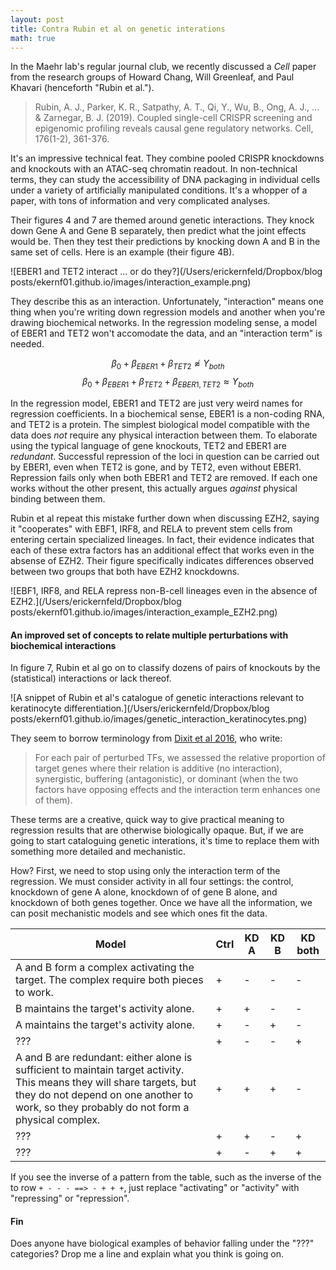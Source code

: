 ```yaml
---
layout: post
title: Contra Rubin et al on genetic interations 
math: true
---
```


In the Maehr lab's regular journal club, we recently discussed a *Cell* paper from the research groups of Howard Chang, Will Greenleaf, and Paul Khavari (henceforth "Rubin et al.").

> Rubin, A. J., Parker, K. R., Satpathy, A. T., Qi, Y., Wu, B., Ong, A. J., ... & Zarnegar, B. J. (2019). Coupled single-cell CRISPR screening and epigenomic profiling reveals causal gene regulatory networks. Cell, 176(1-2), 361-376.

It's an impressive technical feat. They combine pooled CRISPR knockdowns and knockouts with an ATAC-seq chromatin readout. In non-technical terms, they can study the accessibility of DNA packaging in individual cells under a variety of artificially manipulated conditions. It's a whopper of a paper, with tons of information and very complicated analyses. 

Their figures 4 and 7 are themed around genetic interactions. They knock down Gene A and Gene B separately, then predict what the joint effects would be. Then they test their predictions by knocking down A and B in the same set of cells. Here is an example (their figure 4B).

![EBER1 and TET2 interact ... or do they?](/Users/erickernfeld/Dropbox/blog posts/ekernf01.github.io/images/interaction_example.png)

They describe this as an interaction. Unfortunately, "interaction" means one thing when you're writing down regression models and another when you're drawing biochemical networks. In the regression modeling sense, a model of EBER1 and TET2 won't accomodate the data, and an "interaction term" is needed.

$$\beta_0 + \beta_{EBER1} + \beta_{TET2} \not\approx Y_{both}$$
$$\beta_0 + \beta_{EBER1} + \beta_{TET2} + \beta_{EBER1, TET2} \approx Y_{both}$$

In the regression model, EBER1 and TET2 are just very weird names for regression coefficients. In a biochemical sense, EBER1 is a non-coding RNA, and TET2 is a protein. The simplest biological model compatible with the data does *not* require any physical interaction between them. To elaborate using the typical language of gene knockouts, TET2 and EBER1 are *redundant*. Successful repression of the loci in question can be carried out by EBER1, even when TET2 is gone, and by TET2, even without EBER1. Repression fails only when both EBER1 and TET2 are removed. If each one works without the other present, this actually argues *against* physical binding between them.

Rubin et al repeat this mistake further down when discussing EZH2, saying it "cooperates" with EBF1, IRF8, and RELA to prevent stem cells from entering certain specialized lineages. In fact, their evidence indicates that each of these extra factors has an additional effect that works even in the absense of EZH2. Their figure specifically indicates differences observed between two groups that both have EZH2 knockdowns.

![EBF1, IRF8, and RELA repress non-B-cell lineages even in the absence of EZH2.](/Users/erickernfeld/Dropbox/blog posts/ekernf01.github.io/images/interaction_example_EZH2.png)

#### An improved set of concepts to relate multiple perturbations with biochemical interactions

In figure 7, Rubin et al go on to classify dozens of pairs of knockouts by the (statistical) interactions or lack thereof. 

![A snippet of Rubin et al's catalogue of genetic interactions relevant to keratinocyte differentiation.](/Users/erickernfeld/Dropbox/blog posts/ekernf01.github.io/images/genetic_interaction_keratinocytes.png)

They seem to borrow terminology from [Dixit et al 2016](https://www.cell.com/cell/fulltext/S0092-8674(16)31610-5?_returnURL=https%3A%2F%2Flinkinghub.elsevier.com%2Fretrieve%2Fpii%2FS0092867416316105%3Fshowall%3Dtrue), who write:

> For each pair of perturbed TFs, we assessed the relative proportion of target genes where their relation is additive (no interaction), synergistic, buffering (antagonistic), or dominant (when the two factors have opposing effects and the interaction term enhances one of them).

These terms are a creative, quick way to give practical meaning to regression results that are otherwise biologically opaque. But, if we are going to start cataloguing genetic interations, it's time to replace them with something more detailed and mechanistic. 

How? First, we need to stop using only the interaction term of the regression. We must consider activity in all four settings: the control, knockdown of gene A alone, knockdown of of gene B alone, and knockdown of both genes together. Once we have all the information, we can posit mechanistic models and see which ones fit the data.

 Model     | Ctrl | KD A | KD B | KD both
-------------------------------------------|---------|-------------|-------------|-----
A and B form a complex activating the target. The complex require both pieces to work.   | + | -    | -    | -
B maintains the target's activity alone.        | + | +    | -    | -
A maintains the target's activity alone.        | + | -    | +    | -
???    | + | -    | -    | +
A and B are redundant: either alone is sufficient to maintain target activity. This means they will share targets, but they do not depend on one another to work, so they probably do not form a physical complex.    | + | +    | +    | -
???    | + | +    | -    | +
???    | + | -   | +    | +

If you see the inverse of a pattern from the table, such as the inverse of the to row `+ - - - ==> - + + +`, just replace "activating" or "activity" with "repressing" or "repression".

#### Fin

Does anyone have biological examples of behavior falling under the "???" categories? Drop me a line and explain what you think is going on.
